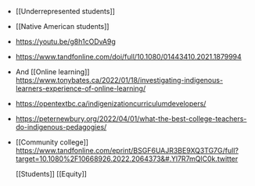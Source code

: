 - [[Underrepresented students]]
- [[Native American students]]
- https://youtu.be/g8h1cODvA9g
- https://www.tandfonline.com/doi/full/10.1080/01443410.2021.1879994
- And [[Online learning]] https://www.tonybates.ca/2022/01/18/investigating-indigenous-learners-experience-of-online-learning/
- https://opentextbc.ca/indigenizationcurriculumdevelopers/
- https://peternewbury.org/2022/04/01/what-the-best-college-teachers-do-indigenous-pedagogies/
- [[Community college]] https://www.tandfonline.com/eprint/BSGF6UAJR3BE9XQ3TG7G/full?target=10.1080%2F10668926.2022.2064373&#.Yl7R7mQlC0k.twitter
  
  [[Students]] [[Equity]]